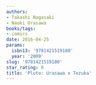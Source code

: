 ```yaml
---
authors:
- Takashi Nagasaki
- Naoki Urasawa
books/tags:
- comics
date: 2016-04-25
params:
  isbn13: '9781421519180'
  year: '2009'
slug: '9781421519180'
star_rating: 0
title: 'Pluto: Urasawa x Tezuka'
---
```


<!--more-->